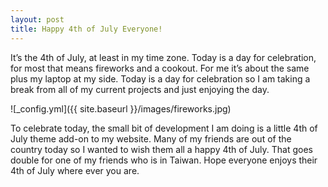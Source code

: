 ```yaml
---
layout: post
title: Happy 4th of July Everyone!
---
```


It’s the 4th of July, at least in my time zone. Today is a day for celebration, for most that
means fireworks and a cookout. For me it’s about the same plus my laptop at my side. Today is
a day for celebration so I am taking a break from all of my current projects and just enjoying the day. 

![_config.yml]({{ site.baseurl }}/images/fireworks.jpg)
					
To celebrate today, the small bit of development I am doing is a little 4th of July theme add-on to my 
website. Many of my friends are out of the country today so I wanted to wish them all a happy 4th of July. 
That goes double for one of my friends who is in Taiwan. Hope everyone enjoys their 4th of July where ever 
you are. 